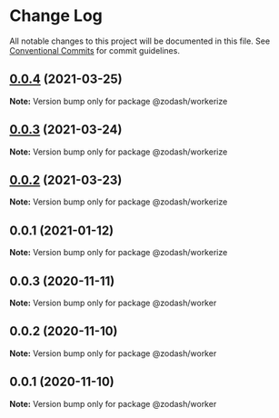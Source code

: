 # Change Log

All notable changes to this project will be documented in this file.
See [Conventional Commits](https://conventionalcommits.org) for commit guidelines.

## [0.0.4](https://github.com/zcorky/zodash/compare/@zodash/workerize@0.0.3...@zodash/workerize@0.0.4) (2021-03-25)

**Note:** Version bump only for package @zodash/workerize





## [0.0.3](https://github.com/zcorky/zodash/compare/@zodash/workerize@0.0.2...@zodash/workerize@0.0.3) (2021-03-24)

**Note:** Version bump only for package @zodash/workerize





## [0.0.2](https://github.com/zcorky/zodash/compare/@zodash/workerize@0.0.1...@zodash/workerize@0.0.2) (2021-03-23)

**Note:** Version bump only for package @zodash/workerize





## 0.0.1 (2021-01-12)

**Note:** Version bump only for package @zodash/workerize





## 0.0.3 (2020-11-11)

**Note:** Version bump only for package @zodash/worker





## 0.0.2 (2020-11-10)

**Note:** Version bump only for package @zodash/worker





## 0.0.1 (2020-11-10)

**Note:** Version bump only for package @zodash/worker
